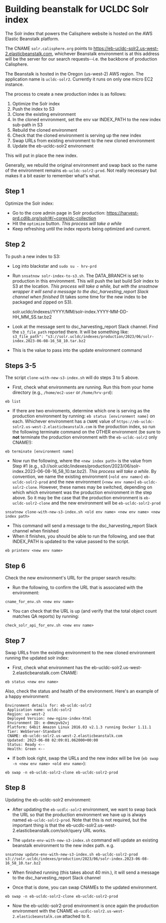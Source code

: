 # Building beanstalk for UCLDC Solr index

The Solr index that powers the Calisphere website is hosted on the AWS Elastic Beanstalk platform.

The CNAME `solr.calisphere.org` points to https://eb-ucldc-solr2.us-west-2.elasticbeanstalk.com, whichever Beanstalk environment is at this address will be the server for our search requests--i.e. the backbone of production Calisphere.

The Beanstalk is hosted in the Oregon (us-west-2) AWS region. The application name is `ucldc-solr2`. Currently it runs on only one micro EC2 instance.

The process to create a new production index is as follows:

1. Optimize the Solr index
2. Push the index to S3
3. Clone the existing environment
4. In the cloned environment, set the env var INDEX_PATH to the new index sub-path in S3
5. Rebuild the cloned environment
6. Check that the cloned environment is serving up the new index
7. Swap URLs from existing environment to the new cloned environment
8. Update the eb-ucldc-solr2 environment

This will put in place the new index.

Generally, we rebuild the original environment and swap back so the name of the environment remains `eb-ucldc-solr2-prod`. Not really necessary but makes it a bit easier to remember what's what.

## Step 1
Optimize the Solr index: 
* Go to the core admin page in Solr production:
https://harvest-prd.cdlib.org/solr/#/~cores/dc-collection
* Hit the `optimize` button. *This process will take a while*
* Keep refreshing until the index reports being optimized and current.

## Step 2
To push a new index to S3: 

* Log into blackstar and `sudo su - hrv-prd`
* Run `snsatnow solr-index-to-s3.sh`. The DATA_BRANCH is set to production in this environment.  This will push the last build Solr index to S3 at the location. *This process will take a while, but with the snsatnow wrapper it will send a message to the dsc_harvesting_report Slack channel when finished* (It takes some time for the new index to be packaged and zipped on S3).

    solr.ucldc/indexes//YYYY/MM/solr-index.YYYY-MM-DD-HH_MM_SS.tar.bz2

* Look at the message sent to dsc_harvesting_report Slack channel. Find the `s3_file_path` reported there. It will be something like: `s3_file_path": "s3://solr.ucldc/indexes/production/2023/06/solr-index.2023-06-08-16_58_10.tar.bz2`
* This is the value to pass into the update environment command

## Steps 3-5
The script `clone-with-new-s3-index.sh` will do steps 3 to 5 above.

* First, check what environments are running.  Run this from your home directory (e.g., `/home/ec2-user` or `/home/hrv-prd`):
```shell
eb list
```
* If there are two enviroments, determine which one is serving as the production environment by running: `eb status [environment name]` on each. Whichever environment has a `CNAME` value of `https://eb-ucldc-solr2.us-west-2.elasticbeanstalk.com` is the production index, so run the following terminate command on the OTHER environment (be sure to **not** terminate the production environment with the `eb-ucldc-solr2` only CNAME!):
```shell
eb terminate [environment name]
```
* Now run the following, where the `<new index path>` is the value from Step #1 (e.g., s3://solr.ucldc/indexes/production/2023/06/solr-index.2023-06-08-16_58_10.tar.bz2). *This process will take a while*. By convention, we name the existing environment (`<old env name>`) `eb-ucldc-solr2-prod` and the new environment (`<new env name>`) `eb-ucldc-solr2-clone`. However, these names may be switched, depending on which which enviroment was the production environment in the step above. So it may be the case that the production environment is `eb-ucldc-solr2-clone` and the new environment will be `eb-ucldc-solr2-prod`   
```shell
snsatnow clone-with-new-s3-index.sh <old env name> <new env name> <new index path>
```

* This command will send a message to the dsc_harvesting_report Slack channel when finished
* When it finishes, you should be able to run the following, and see that INDEX_PATH is updated to the value passed to the script.
```shell
eb printenv <new env name>
```

## Step 6
Check the new environment's URL for the proper search results:

* Run the following, to confirm the URL that is associated with the environment: 
```shell
cname_for_env.sh <new env name>
```

* You can check that the URL is up (and verify that the total object count matches QA reports) by running:
```shell
check_solr_api_for_env.sh <new env name>
```

## Step 7
Swap URLs from the existing environment to the new cloned environment running the updated solr index:

* First, check what environment has the eb-ucldc-solr2.us-west-2.elasticbeanstalk.com CNAME:
```shell
eb status <new env name>
```

Also, check the status and health of the environment.  Here's an example of a happy environment:
```
Environment details for: eb-ucldc-solr2
 Application name: ucldc-solr2
 Region: us-west-2
 Deployed Version: new-nginx-index-html
 Environment ID: e-dmmzpvb2vj
 Platform: 64bit Amazon Linux 2016.03 v2.1.3 running Docker 1.11.1
 Tier: WebServer-Standard
 CNAME: eb-ucldc-solr2.us-west-2.elasticbeanstalk.com
 Updated: 2023-06-08 02:09:01.062000+00:00
 Status: Ready <--
 Health: Green <--
 ```

* If both look right, swap the URLs and the new index will be live (`eb swap -n <new env name> <old env name>`):

```shell
eb swap -n eb-ucldc-solr2-clone eb-ucldc-solr2-prod
```


## Step 8 
Updating the eb-ucldc-solr2 environment: 

* After updating the `eb-ucdlc-solr2` environment, we want to swap back the URL so that the production environment we have up is always named `eb-ucldc-solr2-prod`. Note that this is not required, but the important thing is that the eb-ucdlc-solr2.us-west-2.elasticbeanstalk.com/solr/query URL works.

* The `update-env-with-new-s3-index.sh` command will update an existing beanstalk environment to the new index path. e.g.
```shell
snsatnow update-env-with-new-s3-index.sh eb-ucldc-solr2-prod s3://solr.ucldc/indexes/production/2023/06/solr-index.2023-06-08-16_58_10.tar.bz2 
```
* When finished running (this takes about 40 min.), it will send a message to the dsc_harvesting_report Slack channel

* Once that is done, you can swap CNAMEs to the updated environment.
```shell
eb swap -n eb-ucldc-solr2-clone eb-ucldc-solr2-prod
```
* Now the eb-ucldc-solr2-prod environment is once again the production environment with the CNAME `eb-ucdlc-solr2.us-west-2.elasticbeanstalk.com` attached to it.

